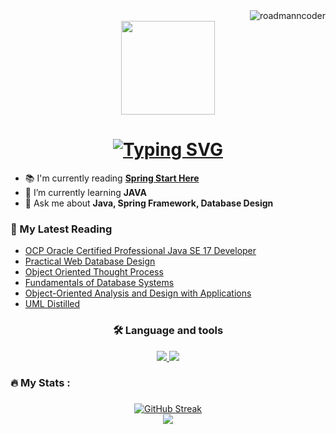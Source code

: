 <div align="right">
  <img src="https://komarev.com/ghpvc/?username=roadmanncoder&label=Profile%20views&color=0e75b6&style=flat" alt="roadmanncoder" />
</div>
<div align="center">
  <img height="150" src="https://c.tenor.com/D2H0hPltOdYAAAAd/tenor.gif"  />
</div>



<div align="center">
<h1><a href="https://git.io/typing-svg"><img src="https://readme-typing-svg.demolab.com?font=Fira+Code&size=25&pause=1000&color=F70707&random=false&width=435&lines=Wagwan+bruh+I'm+Mahmoud+Essam+" alt="Typing SVG" /></a></h1>
</div>


<ul align="left"> 
  <li>📚 I'm currently reading  <a href="https://www.manning.com/books/spring-start-here"><strong>Spring Start Here</strong></a></li>
  <li>
    🌱 I’m currently learning <strong>JAVA</strong>
  </li>
  <li> 
    💬 Ask me about <strong> Java, Spring Framework, Database Design</strong>
  </li>
</ul>
<h3 align="left">📕 My Latest Reading</h3>
<ul>
  <li><a href="https://www.amazon.com/Oracle-Certified-Professional-Developer-Study/dp/1119864585">OCP Oracle Certified Professional Java SE 17 Developer</li>
  <li><a href="https://https://www.amazon.com/Practical-Database-Design-Chris-Auld/dp/1590591941">Practical Web Database Design</li>
  <li><a href="https://www.amazon.com/Object-Oriented-Thought-Process-Developers-Library/dp/0321861272">Object Oriented Thought Process</a></li>
  <li><a href="https://www.amazon.com/Fundamentals-Database-Systems-Ramez-Elmasri/dp/0133970779/ref=sr_1_2?crid=SV3S1N8J7RV2&keywords=fundamentals+of+database+systems&qid=1703593049&s=books&sprefix=fundementals+of+da%2Cstripbooks-intl-ship%2C211&sr=1-2">Fundamentals of Database Systems</a></li>
  <li><a href="https://www.amazon.com/Object-Oriented-Analysis-Design-Applications-3rd/dp/020189551X/ref=sr_1_2?crid=1FVFRUW21LRGJ&keywords=object+oriented+analysis+and+design&qid=1703592912&s=books&sprefix=object+or%2Cstripbooks-intl-ship%2C273&sr=1-2">Object-Oriented Analysis and Design with Applications</a></li>
  <li><a href="https://www.amazon.com/UML-Distilled-Standard-Modeling-Language/dp/0321193687/ref=sr_1_1?crid=17HVCQPBGH8QV&keywords=uml+distilled&qid=1703752324&sprefix=uml+dis%2Caps%2C1415&sr=8-1">UML Distilled</a></li>
</ul>

<h3 align="center">🛠 Language and tools</h3>


<div align="center">
  <p align="center">
  <a href="https://skillicons.dev">
    <img src="https://skillicons.dev/icons?i=java,cpp,cs,docker,js,kotlin,linux" />
    <img src="https://skillicons.dev/icons?i=mongodb,mysql,nginx,postgres,postman,powershell,qt,redis,selenium,angular,git" />
  </a>
</p>
</div>

###

<h3 align="left">🔥   My Stats :</h3>

###

<div align="center">
  <a href="https://git.io/streak-stats"><img src="https://streak-stats.demolab.com?user=RoadmannCoder&theme=dark" alt="GitHub Streak" /></a>
  <br/>
  <img src="https://github-readme-stats.vercel.app/api/top-langs/?username=roadmanncoder&layout=compact&theme=react&border_raduis=10"/>
</div>

###
